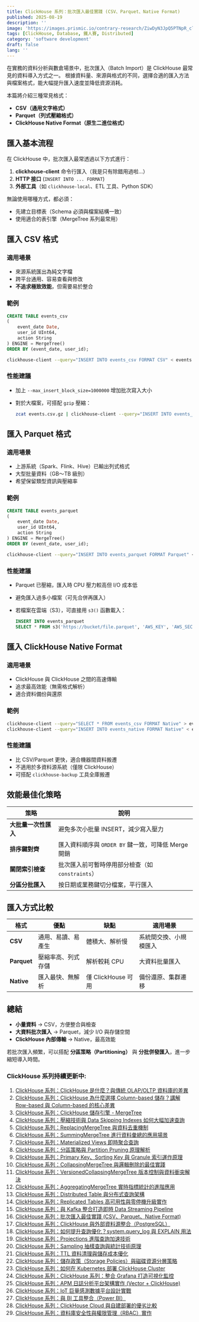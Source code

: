 ```yaml
---
title: ClickHouse 系列：批次匯入最佳實踐 (CSV、Parquet、Native Format)
published: 2025-08-19
description: ''
image: 'https://images.prismic.io/contrary-research/ZiwDyN3JpQ5PTNpR_clickhousecover.png?auto=format,compress'
tags: [ClickHouse, Database, 鐵人賽, Distributed]
category: 'software development'
draft: false 
lang: ''
---
```


在實務的資料分析與數倉場景中，批次匯入（Batch Import）是 ClickHouse 最常見的資料導入方式之一。
根據資料量、來源與格式的不同，選擇合適的匯入方法與檔案格式，能大幅提升匯入速度並降低資源消耗。

本篇將介紹三種常見格式：

* **CSV（通用文字格式）**
* **Parquet（列式壓縮格式）**
* **ClickHouse Native Format（原生二進位格式）**

## 匯入基本流程

在 ClickHouse 中，批次匯入最常透過以下方式進行：

1. **clickhouse-client** 命令行匯入（我是只有除錯用過啦...）
2. **HTTP 接口** (`INSERT INTO ... FORMAT`)
3. **外部工具**（如 `clickhouse-local`、ETL 工具、Python SDK）

無論使用哪種方式，都必須：

* 先建立目標表（Schema 必須與檔案結構一致）
* 使用適合的表引擎（MergeTree 系列最常用）

## 匯入 CSV 格式

### 適用場景

* 來源系統匯出為純文字檔
* 跨平台通用、容易查看與修改
* **不追求極致效能**，但需要易於整合

### 範例

```sql
CREATE TABLE events_csv
(
    event_date Date,
    user_id UInt64,
    action String
) ENGINE = MergeTree()
ORDER BY (event_date, user_id);
```

```bash
clickhouse-client --query="INSERT INTO events_csv FORMAT CSV" < events.csv
```

### 性能建議

* 加上 `--max_insert_block_size=1000000` 增加批次寫入大小
* 對於大檔案，可搭配 `gzip` 壓縮：

  ```bash
  zcat events.csv.gz | clickhouse-client --query="INSERT INTO events_csv FORMAT CSV"
  ```

## 匯入 Parquet 格式

### 適用場景

* 上游系統（Spark、Flink、Hive）已輸出列式格式
* 大型批量資料（GB～TB 級別）
* 希望保留類型資訊與壓縮率

### 範例

```sql
CREATE TABLE events_parquet
(
    event_date Date,
    user_id UInt64,
    action String
) ENGINE = MergeTree()
ORDER BY (event_date, user_id);
```

```bash
clickhouse-client --query="INSERT INTO events_parquet FORMAT Parquet" < events.parquet
```

### 性能建議

* Parquet 已壓縮，匯入時 CPU 壓力較高但 I/O 成本低
* 避免匯入過多小檔案（可先合併再匯入）
* 若檔案在雲端（S3），可直接用 `s3()` 函數載入：

  ```sql
  INSERT INTO events_parquet
  SELECT * FROM s3('https://bucket/file.parquet', 'AWS_KEY', 'AWS_SECRET', 'Parquet');
  ```

## 匯入 ClickHouse Native Format

### 適用場景

* ClickHouse 與 ClickHouse 之間的高速傳輸
* 追求最高效能（無需格式解析）
* 適合資料備份與還原

### 範例

```bash
clickhouse-client --query="SELECT * FROM events_csv FORMAT Native" > events.native
clickhouse-client --query="INSERT INTO events_native FORMAT Native" < events.native
```

### 性能建議

* 比 CSV/Parquet 更快，適合機器間資料搬遷
* 不適用於多資料源系統（僅限 ClickHouse）
* 可搭配 `clickhouse-backup` 工具全庫搬遷

## 效能最佳化策略

| 策略           | 說明                                  |
| ------------ | ----------------------------------- |
| **大批量一次性匯入** | 避免多次小批量 INSERT，減少寫入壓力               |
| **排序鍵對齊**    | 匯入資料順序與 `ORDER BY` 鍵一致，可降低 Merge 開銷 |
| **關閉索引檢查**   | 批次匯入前可暫時停用部分檢查（如 `constraints`）     |
| **分區分批匯入**   | 按日期或業務鍵切分檔案，平行匯入                    |

## 匯入方式比較

| 格式          | 優點        | 缺點              | 適用場景        |
| ----------- | --------- | --------------- | ----------- |
| **CSV**     | 通用、易讀、易產生 | 體積大、解析慢         | 系統間交換、小規模匯入 |
| **Parquet** | 壓縮率高、列式存儲 | 解析較耗 CPU        | 大資料批量匯入     |
| **Native**  | 匯入最快、無解析  | 僅 ClickHouse 可用 | 備份還原、集群遷移   |

## 總結

* **小量資料** → CSV，方便整合與檢查
* **大資料批次匯入** → Parquet，減少 I/O 與存儲空間
* **ClickHouse 內部傳輸** → Native，最高效能

若批次匯入頻繁，可以搭配 **分區策略（Partitioning）** 與 **分批併發匯入**，進一步縮短導入時間。

### ClickHouse 系列持續更新中:

1. [ClickHouse 系列：ClickHouse 是什麼？與傳統 OLAP/OLTP 資料庫的差異](https://blog.vicwen.app/posts/what-is-clickhouse/)
2. [ClickHouse 系列：ClickHouse 為什麼選擇 Column-based 儲存？講解 Row-based 與 Column-based 的核心差異](https://blog.vicwen.app/posts/clickhouse-column-row-based-storage/)
3. [ClickHouse 系列：ClickHouse 儲存引擎 - MergeTree](https://blog.vicwen.app/posts/clickhouse-mergetree-engine)
4. [ClickHouse 系列：壓縮技術與 Data Skipping Indexes 如何大幅加速查詢](https://blog.vicwen.app/posts/clickhouse-compression-skipping-index/)
5. [ClickHouse 系列：ReplacingMergeTree 與資料去重機制](https://blog.vicwen.app/posts/clickhouse-replacingmergetree-deduplication/)
6. [ClickHouse 系列：SummingMergeTree 進行資料彙總的應用場景](https://blog.vicwen.app/posts/clickhouse-summingmergetree-aggregation/)
7. [ClickHouse 系列：Materialized Views 即時聚合查詢](https://blog.vicwen.app/posts/clickhouse-materialized-view/)
8. [ClickHouse 系列：分區策略與 Partition Pruning 原理解析](https://blog.vicwen.app/posts/clickhouse-partition-pruning/)
9. [ClickHouse 系列：Primary Key、Sorting Key 與 Granule 索引運作原理](https://blog.vicwen.app/posts/clickhouse-primary-sorting-key/)
10. [ClickHouse 系列：CollapsingMergeTree 與邏輯刪除的最佳實踐](https://blog.vicwen.app/posts/clickhouse-collapsingmergetree/)
11. [ClickHouse 系列：VersionedCollapsingMergeTree 版本控制與資料衝突解決](https://blog.vicwen.app/posts/clickhouse-versioned-collapsingmergetree/)
12. [ClickHouse 系列：AggregatingMergeTree 實時指標統計的進階應用](https://blog.vicwen.app/posts/clickhouse-aggregatingmergetree/)
13. [ClickHouse 系列：Distributed Table 與分布式查詢架構](https://blog.vicwen.app/posts/clickhouse-distributed-table-architecture/)
14. [ClickHouse 系列：Replicated Tables 高可用性與零停機升級實作](https://blog.vicwen.app/posts/clickhouse-replication-failover/)
15. [ClickHouse 系列：與 Kafka 整合打造即時 Data Streaming Pipeline](https://blog.vicwen.app/posts/clickhouse-kafka-data-streaming-pipeline/)
16. [ClickHouse 系列：批次匯入最佳實踐 (CSV、Parquet、Native Format)](https://blog.vicwen.app/posts/clickhouse-batch-import/)
17. [ClickHouse 系列：ClickHouse 與外部資料源整合（PostgreSQL）](https://blog.vicwen.app/posts/clickhouse-external-data-integration/)
18. [ClickHouse 系列：如何提升查詢優化？system.query_log 與 EXPLAIN 用法](https://blog.vicwen.app/posts/clickhouse-query-log-explain/)
19. [ClickHouse 系列：Projections 進階查詢加速技術](https://blog.vicwen.app/posts/clickhouse-projections-optimization/)
20. [ClickHouse 系列：Sampling 抽樣查詢與統計技術原理](https://blog.vicwen.app/posts/clickhouse-sampling-statistics/)
21. [ClickHouse 系列：TTL 資料清理與儲存成本優化](https://blog.vicwen.app/posts/clickhouse-ttl-storage-management/)
22. [ClickHouse 系列：儲存政策（Storage Policies）與磁碟資源分層策略](https://blog.vicwen.app/posts/clickhouse-storage-policies/)
23. [ClickHouse 系列：如何在 Kubernetes 部署 ClickHouse Cluster](https://blog.vicwen.app/posts/clickhouse-kubernetes-deployment/)
24. [ClickHouse 系列：ClickHouse 系列：整合 Grafana 打造可視化監控](https://blog.vicwen.app/posts/clickhouse-grafana-dashboard/)
25. [ClickHouse 系列：APM 日誌分析平台架構實作 (Vector + ClickHouse)](https://blog.vicwen.app/posts/clickhouse-apm-log-analytics/)
26. [ClickHouse 系列：IoT 巨量感測數據平台設計實戰](https://blog.vicwen.app/posts/clickhouse-iot-analytics/)
27. [ClickHouse 系列：與 BI 工具整合（Power BI）](https://blog.vicwen.app/posts/clickhouse-bi-integration/)
28. [ClickHouse 系列：ClickHouse Cloud 與自建部署的優劣比較](https://blog.vicwen.app/posts/clickhouse-cloud-vs-self-host/)
29. [ClickHouse 系列：資料庫安全性與權限管理（RBAC）實作](https://blog.vicwen.app/posts/clickhouse-security-rbac/)

